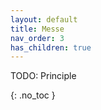 ```yaml
---
layout: default
title: Messe
nav_order: 3
has_children: true
---
```


TODO: Principle

{: .no_toc }
